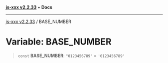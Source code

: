 [**js-xxx v2.2.33**](../README.md) • **Docs**

***

[js-xxx v2.2.33](../README.md) / BASE\_NUMBER

# Variable: BASE\_NUMBER

> `const` **BASE\_NUMBER**: `"0123456789"` = `'0123456789'`
